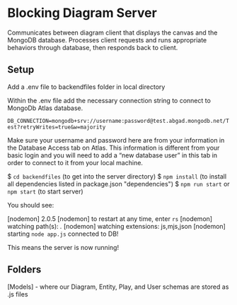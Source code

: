 # Blocking Diagram Server

Communicates between diagram client that displays the canvas and the MongoDB database. Processes client requests and runs appropriate behaviors through database, then responds back to client.

## Setup

Add a .env file to backendfiles folder in local directory 

Within the .env file add the necessary connection string to connect to MongoDb Atlas database. 

`DB_CONNECTION=mongodb+srv://username:password@test.abgad.mongodb.net/Test?retryWrites=true&w=majority` 

Make sure your username and password here are from your information in the Database Access tab on Atlas. This information is different from your basic login and you will need to add a “new database user” in this tab in order to connect to it from your local machine.

$ `cd backendfiles` (to get into the server directory)
$ `npm install` (to install all dependencies listed in package.json "dependencies")
$ `npm run start` or `npm start` (to start server)

You should see:

[nodemon] 2.0.5
[nodemon] to restart at any time, enter `rs`
[nodemon] watching path(s): *.*
[nodemon] watching extensions: js,mjs,json
[nodemon] starting `node app.js`
connected to DB!

This means the server is now running!

## Folders

[Models] - where our Diagram, Entity, Play, and User schemas are stored as .js files

